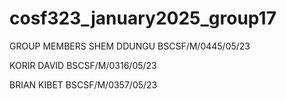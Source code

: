 # cosf323_january2025_group17
GROUP MEMBERS
SHEM DDUNGU BSCSF/M/0445/05/23


KORIR DAVID BSCSF/M/0316/05/23


BRIAN KIBET BSCSF/M/0357/05/23

